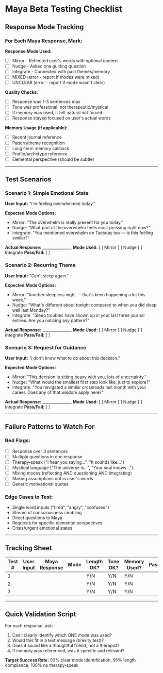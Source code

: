 # Maya Beta Testing Checklist
## Response Mode Tracking

### For Each Maya Response, Mark:

**Response Mode Used:**
- [ ] Mirror - Reflected user's words with optional context
- [ ] Nudge - Asked one guiding question  
- [ ] Integrate - Connected with past themes/memory
- [ ] MIXED (error - report if modes were mixed)
- [ ] UNCLEAR (error - report if mode wasn't clear)

**Quality Checks:**
- [ ] Response was 1-3 sentences max
- [ ] Tone was professional, not therapeutic/mystical
- [ ] If memory was used, it felt natural not forced
- [ ] Response stayed focused on user's actual words

**Memory Usage (if applicable):**
- [ ] Recent journal reference
- [ ] Pattern/theme recognition
- [ ] Long-term memory callback
- [ ] Profile/archetype reference
- [ ] Elemental perspective (should be subtle)

---

## Test Scenarios

### Scenario 1: Simple Emotional State
**User Input:** "I'm feeling overwhelmed today."

**Expected Mode Options:**
- Mirror: "The overwhelm is really present for you today."
- Nudge: "What part of the overwhelm feels most pressing right now?"
- Integrate: "You mentioned overwhelm on Tuesday too — is this feeling similar?"

**Actual Response:** _______________
**Mode Used:** [ ] Mirror [ ] Nudge [ ] Integrate
**Pass/Fail:** [ ]

### Scenario 2: Recurring Theme
**User Input:** "Can't sleep again."

**Expected Mode Options:**
- Mirror: "Another sleepless night — that's been happening a lot this week."
- Nudge: "What's different about tonight compared to when you did sleep well last Monday?"
- Integrate: "Sleep troubles have shown up in your last three journal entries. Are you noticing any pattern?"

**Actual Response:** _______________
**Mode Used:** [ ] Mirror [ ] Nudge [ ] Integrate
**Pass/Fail:** [ ]

### Scenario 3: Request for Guidance
**User Input:** "I don't know what to do about this decision."

**Expected Mode Options:**
- Mirror: "This decision is sitting heavy with you, lots of uncertainty."
- Nudge: "What would the smallest first step look like, just to explore?"
- Integrate: "You navigated a similar crossroads last month with your career. Does any of that wisdom apply here?"

**Actual Response:** _______________
**Mode Used:** [ ] Mirror [ ] Nudge [ ] Integrate
**Pass/Fail:** [ ]

---

## Failure Patterns to Watch For

### Red Flags:
- [ ] Response over 3 sentences
- [ ] Multiple questions in one response
- [ ] Therapy-speak ("I hear you saying...", "It sounds like...")
- [ ] Mystical language ("The universe is...", "Your soul knows...")
- [ ] Mixing modes (reflecting AND questioning AND integrating)
- [ ] Making assumptions not in user's words
- [ ] Generic motivational quotes

### Edge Cases to Test:
- Single word inputs ("tired", "angry", "confused")
- Stream of consciousness rambling
- Direct questions to Maya
- Requests for specific elemental perspectives
- Crisis/urgent emotional states

---

## Tracking Sheet

| Test # | User Input | Maya Response | Mode | Length OK? | Tone OK? | Memory Used? | Pass/Fail |
|--------|------------|---------------|------|------------|----------|--------------|-----------|
| 1      |            |               |      | Y/N        | Y/N      | Y/N          |           |
| 2      |            |               |      | Y/N        | Y/N      | Y/N          |           |
| 3      |            |               |      | Y/N        | Y/N      | Y/N          |           |

---

## Quick Validation Script

For each response, ask:
1. Can I clearly identify which ONE mode was used?
2. Would this fit in a text message (brevity test)?
3. Does it sound like a thoughtful friend, not a therapist?
4. If memory was referenced, was it specific and relevant?

**Target Success Rate:** 90% clear mode identification, 95% length compliance, 100% no therapy-speak